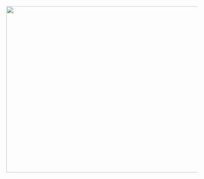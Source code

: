 <a href="https://github.com/Davr1?tab=repositories">
    <img src="https://raw.githubusercontent.com/Davr1/Davr1/master/img.svg" width="560" height="440">
</a>